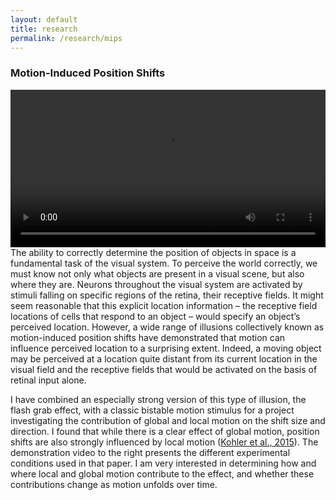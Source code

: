 ```yaml
---
layout: default
title: research
permalink: /research/mips
---
```

### Motion-Induced Position Shifts
<span class="big-image">
	<video controls="controls" width="100%">
	  		<source src="/assets/demos/globalmotiongrab.mov" type="video/mov"/>
	  		<source src="/assets/demos/globalmotiongrab.ogv" type="video/ogg"/>
	 		<source src="/assets/demos/globalmotiongrab.webm" type="video/webm"/>Your browser doesn't seem to support the video tag.
	</video>
</span>
The ability to correctly determine the position of objects in space is a fundamental task of the visual system. To perceive the world correctly, we must know not only what objects are present in a visual scene, but also where they are. Neurons throughout the visual system are activated by stimuli falling on specific regions of the retina, their receptive fields. It might seem reasonable that this explicit location information – the receptive field locations of cells that respond to an object – would specify an object’s perceived location. However, a wide range of illusions collectively known as motion-induced position shifts have demonstrated that motion can influence perceived location to a surprising extent. Indeed, a moving object may be perceived at a location quite distant from its current location in the visual field and the receptive fields that would be activated on the basis of retinal input alone.

I have combined an especially strong version of this type of illusion, the flash grab effect, with a classic bistable motion stimulus for a project investigating the contribution of global and local motion on the shift size and direction. I found that while there is a clear effect of global motion, position shifts are also strongly influenced by local motion ([Kohler et al., 2015](/assets/papers/kohler_et_al_2015.pdf)). The demonstration video to the right presents the different experimental conditions used in that paper. I am very interested in determining how and where local and global motion contribute to the effect, and whether these contributions change as motion unfolds over time. 